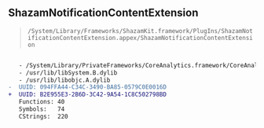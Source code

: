 ## ShazamNotificationContentExtension

> `/System/Library/Frameworks/ShazamKit.framework/PlugIns/ShazamNotificationContentExtension.appex/ShazamNotificationContentExtension`

```diff

   - /System/Library/PrivateFrameworks/CoreAnalytics.framework/CoreAnalytics
   - /usr/lib/libSystem.B.dylib
   - /usr/lib/libobjc.A.dylib
-  UUID: 094FFA44-C34C-3490-BA85-0579C0E0016D
+  UUID: B2E955E3-2B6D-3C42-9A54-1C8C502798BD
   Functions: 40
   Symbols:   74
   CStrings:  220

```
